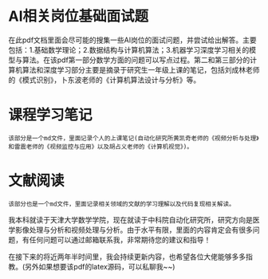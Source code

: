 # AI相关岗位基础面试题
​    在此pdf文档里面会尽可能的搜集一些AI岗位的面试问题，并尝试给出解答。主要包括：1.基础数学理论；2.数据结构与计算机算法；3.机器学习深度学习相关的模型与算法。在该pdf第一部分数学方面的问题可以写点过程。第二和第三部分的计算机算法和深度学习部分主要是摘录于研究生一年级上课的笔记，包括刘成林老师的《模式识别》，卜东波老师的《计算机算法设计与分析》等。

# 课程学习笔记
    该部分是一个md文件，里面记录个人的上课笔记(自动化研究所黄凯奇老师的《视频分析与处理》和雷震老师的《视频监控与应用》以及胡占义老师的《计算机视觉》)。
    
# 文献阅读
    该部分也是一个md文件，里面记录相关领域的文献的学习理解以及代码复现相关解读。
    
    
​    我本科就读于天津大学数学学院，现在就读于中科院自动化研究所，研究方向是医学影像处理与分析和视频处理与分析。由于水平有限，里面的内容肯定会有很多问题，有任何问题可以通过邮箱联系我，非常期待您的建议和指导！

​    在接下来的将近两年半时间里，我会持续更新内容，也希望各位大佬能够多多指教。(另外如果想要该pdf的latex源码，可以私聊我~~)
